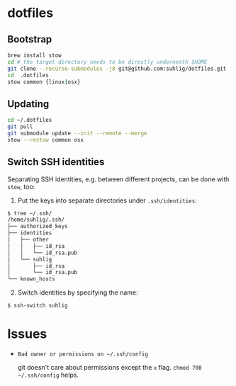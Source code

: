 # dotfiles

## Bootstrap

```bash
brew install stow
cd # the target directory needs to be directly underneath $HOME
git clone --recurse-submodules -j8 git@github.com:suhlig/dotfiles.git .dotfiles
cd  .dotfiles
stow common {linux|osx}
```

## Updating

```bash
cd ~/.dotfiles
git pull
git submodule update --init --remote --merge
stow --restow common osx
```

## Switch SSH identities

Separating SSH identities, e.g. between different projects, can be done with `stow`, too:

1. Put the keys into separate directories under `.ssh/identities`:

```bash
$ tree ~/.ssh/
/home/suhlig/.ssh/
├── authorized_keys
├── identities
│   ├── other
│   │   ├── id_rsa
│   │   └── id_rsa.pub
│   └── suhlig
│       ├── id_rsa
│       └── id_rsa.pub
└── known_hosts
```

2. Switch identities by specifying the name:

```bash
$ ssh-switch suhlig
```

# Issues

* `Bad owner or permissions on ~/.ssh/config`

  git doesn't care about permissions except the `x` flag. `chmod 700 ~/.ssh/config` helps.
